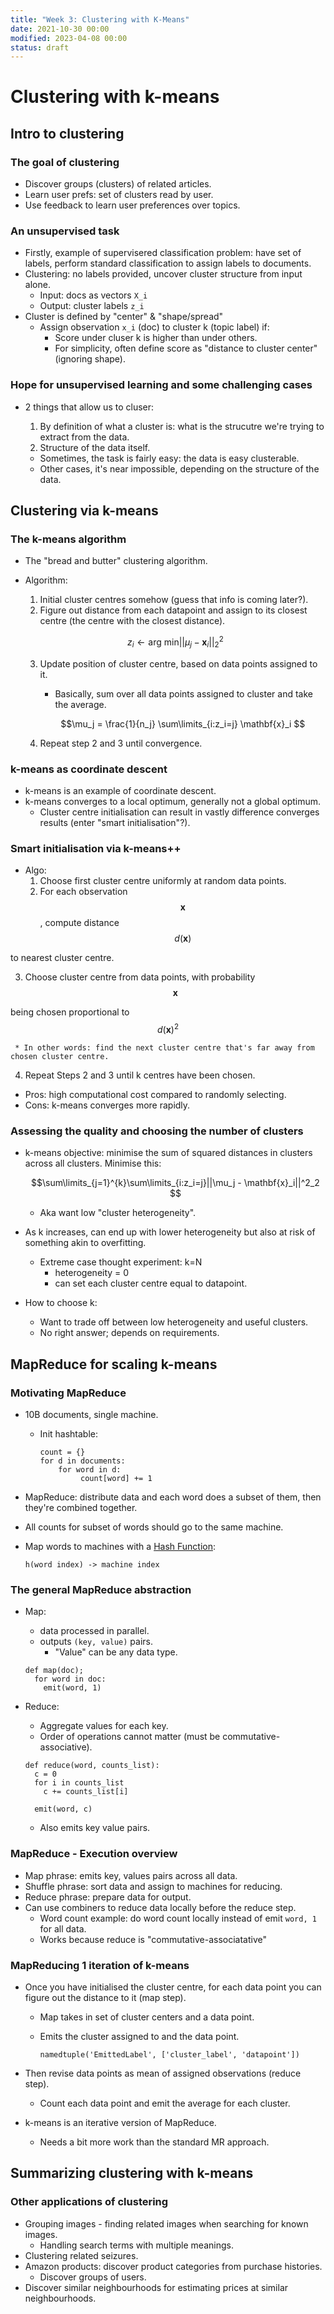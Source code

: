 ```yaml
---
title: "Week 3: Clustering with K-Means"
date: 2021-10-30 00:00
modified: 2023-04-08 00:00
status: draft
---
```


# Clustering with k-means

## Intro to clustering

### The goal of clustering

* Discover groups (clusters) of related articles.
* Learn user prefs: set of clusters read by user.
* Use feedback to learn user preferences over topics.

### An unsupervised task

* Firstly, example of supervisered classification problem: have set of labels, perform standard classification to assign labels to documents.
* Clustering: no labels provided, uncover cluster structure from input alone.
  * Input: docs as vectors ``X_i``
  * Output: cluster labels ``z_i``
* Cluster is defined by "center" & "shape/spread"
  * Assign observation ``x_i`` (doc) to cluster k (topic label) if:
    * Score under cluser k is higher than under others.
    * For simplicity, often define score as "distance to cluster center" (ignoring shape).

### Hope for unsupervised learning and some challenging cases

* 2 things that allow us to cluser:

  1. By definition of what a cluster is: what is the strucutre we're trying to extract from the data.
  2. Structure of the data itself.
    * Sometimes, the task is fairly easy: the data is easy clusterable.
    * Other cases, it's near impossible, depending on the structure of the data.

## Clustering via k-means

### The k-means algorithm

* The "bread and butter" clustering algorithm.
* Algorithm:
  1. Initial cluster centres somehow (guess that info is coming later?).
  2. Figure out distance from each datapoint and assign to its closest centre (the centre with the closest distance).

    $$z_i \leftarrow \text{arg min} ||\mu_j - \mathbf{x}_i||_2^2  $$

  3. Update position of cluster centre, based on data points assigned to it.
      * Basically, sum over all data points assigned to cluster and take the average.

      $$\mu_j = \frac{1}{n_j} \sum\limits_{i:z_i=j} \mathbf{x}_i $$

  4. Repeat step 2 and 3 until convergence.

### k-means as coordinate descent

* k-means is an example of coordinate descent.
* k-means converges to a local optimum, generally not a global optimum.
  * Cluster centre initialisation can result in vastly difference converges results (enter "smart initialisation"?).

### Smart initialisation via k-means++

* Algo:
  1. Choose first cluster centre uniformly at random data points.
  2. For each observation $$\mathbf{x} $$, compute distance $$d(\mathbf{x}) $$

to nearest cluster centre.

  3. Choose cluster centre from data points, with probability $$\mathbf{x} $$

being chosen proportional to $$d(\mathbf{x})^2 $$

     * In other words: find the next cluster centre that's far away from chosen cluster centre.
  4. Repeat Steps 2 and 3 until k centres have been chosen.

* Pros: high computational cost compared to randomly selecting.
* Cons: k-means converges more rapidly.

### Assessing the quality and choosing the number of clusters

* k-means objective: minimise the sum of squared distances in clusters across all clusters. Minimise this:

  $$\sum\limits_{j=1}^{k}\sum\limits_{i:z_i=j}||\mu_j - \mathbf{x}_i||^2_2 $$

  * Aka want low "cluster heterogeneity".
* As k increases, can end up with lower heterogeneity but also at risk of something akin to overfitting.
  * Extreme case thought experiment: k=N
    * heterogeneity = 0
    * can set each cluster centre equal to datapoint.
* How to choose k:
  * Want to trade off between low heterogeneity and useful clusters.
  * No right answer; depends on requirements.

## MapReduce for scaling k-means

### Motivating MapReduce

* 10B documents, single machine.
  * Init hashtable:

    ```
    count = {}
    for d in documents:
        for word in d:
             count[word] += 1
    ```

* MapReduce: distribute data and each word does a subset of them, then they're combined together.
* All counts for subset of words should go to the same machine.
* Map words to machines with a [Hash Function](../../../../permanent/hash-function.md):

  ```
  h(word index) -> machine index
  ```

### The general MapReduce abstraction

* Map:
  * data processed in parallel.
  * outputs ``(key, value)`` pairs.
    * "Value" can be any data type.

  ```
  def map(doc);
    for word in doc:
      emit(word, 1)
  ```

* Reduce:
  * Aggregate values for each key.
  * Order of operations cannot matter (must be commutative-associative).

  ```
  def reduce(word, counts_list):
    c = 0
    for i in counts_list
      c += counts_list[i]

    emit(word, c)
  ```

  * Also emits key value pairs.

### MapReduce - Execution overview

* Map phrase: emits key, values pairs across all data.
* Shuffle phrase: sort data and assign to machines for reducing.
* Reduce phrase: prepare data for output.
* Can use combiners to reduce data locally before the reduce step.
  * Word count example: do word count locally instead of emit ``word, 1`` for all data.
  * Works because reduce is "commutative-associatative"

### MapReducing 1 iteration of k-means

* Once you have initialised the cluster centre, for each data point you can figure out the distance to it (map step).
  * Map takes in set of cluster centers and a data point.
  * Emits the cluster assigned to and the data point.

    ```
    namedtuple('EmittedLabel', ['cluster_label', 'datapoint'])
    ```

* Then revise data points as mean of assigned observations (reduce step).
  * Count each data point and emit the average for each cluster.
* k-means is an iterative version of MapReduce.
  * Needs a bit more work than the standard MR approach.

## Summarizing clustering with k-means

### Other applications of clustering

* Grouping images - finding related images when searching for known images.
  * Handling search terms with multiple meanings.
* Clustering related seizures.
* Amazon products: discover product categories from purchase histories.
  * Discover groups of users.
* Discover similar neighbourhoods for estimating prices at similar neighbourhoods.
